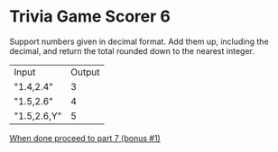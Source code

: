 # Trivia Game Scorer 6
Support numbers given in decimal format.  Add them up, including the decimal, and return the total rounded down to the nearest integer.

<table>
    <tr>
        <td>Input</td>
        <td>Output</td>
    </tr>
    <tr>
        <td>"1.4,2.4"</td>
        <td>3</td>
    </tr>
    <tr>
        <td>"1.5,2.6"</td>
        <td>4</td>
    </tr>
    <tr>
        <td>"1.5,2.6,Y"</td>
        <td>5</td>
    </tr>
</table>


[When done proceed to part 7 (bonus #1)](trivia_scorer7.md)
